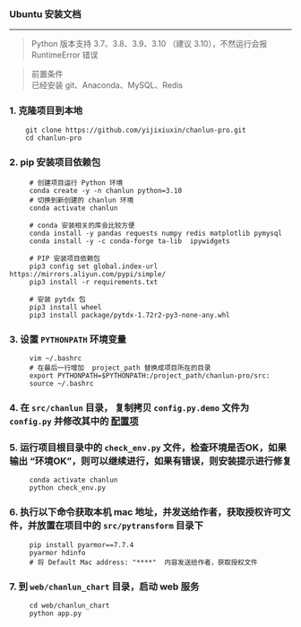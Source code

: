 ### Ubuntu 安装文档

---

> Python 版本支持 3.7、3.8、3.9、3.10 （建议 3.10），不然运行会报 RuntimeError 错误

> 前置条件    
> 已经安装 git、Anaconda、MySQL、Redis

### 1. 克隆项目到本地

        git clone https://github.com/yijixiuxin/chanlun-pro.git
        cd chanlun-pro

### 2. pip 安装项目依赖包

         # 创建项目运行 Python 环境
         conda create -y -n chanlun python=3.10
         # 切换到新创建的 chanlun 环境  
         conda activate chanlun
             
         # conda 安装相关的库会比较方便
         conda install -y pandas requests numpy redis matplotlib pymysql  
         conda install -y -c conda-forge ta-lib  ipywidgets  
             
         # PIP 安装项目依赖包
         pip3 config set global.index-url https://mirrors.aliyun.com/pypi/simple/
         pip3 install -r requirements.txt
             
         # 安装 pytdx 包
         pip3 install wheel
         pip3 install package/pytdx-1.72r2-py3-none-any.whl

### 3. 设置 `PYTHONPATH` 环境变量

         vim ~/.bashrc
         # 在最后一行增加  project_path 替换成项目所在的目录
         export PYTHONPATH=$PYTHONPATH:/project_path/chanlun-pro/src:
         source ~/.bashrc

### 4. 在 `src/chanlun` 目录， 复制拷贝 `config.py.demo` 文件为 `config.py` 并修改其中的 [配置项](配置文件说明.md)

### 5. 运行项目根目录中的 `check_env.py` 文件，检查环境是否OK，如果输出 “环境OK”，则可以继续进行，如果有错误，则安装提示进行修复

         conda activate chanlun
         python check_env.py

### 6. 执行以下命令获取本机 mac 地址，并发送给作者，获取授权许可文件，并放置在项目中的 `src/pytransform` 目录下

         pip install pyarmor==7.7.4
         pyarmor hdinfo
         # 将 Default Mac address: "****"  内容发送给作者，获取授权文件

### 7. 到 `web/chanlun_chart` 目录，启动 web 服务

         cd web/chanlun_chart
         python app.py

    